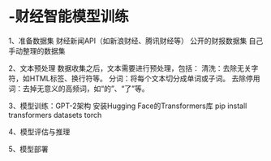 # -财经智能模型训练


1、准备数据集
  财经新闻API（如新浪财经、腾讯财经等）
  公开的财报数据集
  自己手动整理的数据集



2、文本预处理
  数据收集之后，文本需要进行预处理，包括：
    清洗：去除无关字符，如HTML标签、换行符等。
    分词：将每个文本切分成单词或子词。
    去除停用词：去掉无意义的高频词，如“的”、“了”等。


3、模型训练：GPT-2架构
    安装Hugging Face的Transformers库
    pip install transformers datasets torch


4、模型评估与推理


5、模型部署
